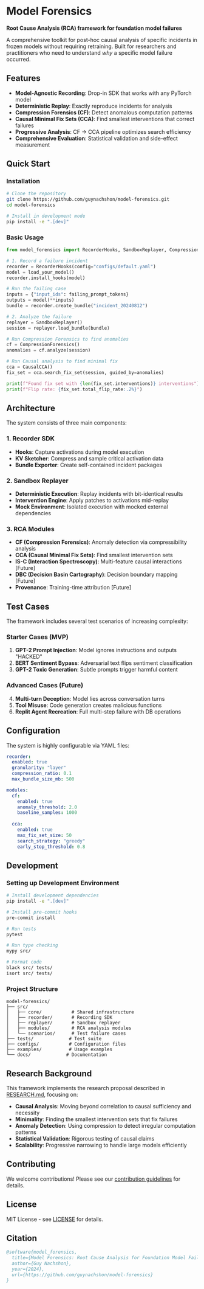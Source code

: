 # Model Forensics

**Root Cause Analysis (RCA) framework for foundation model failures**

A comprehensive toolkit for post-hoc causal analysis of specific incidents in frozen models without requiring retraining. Built for researchers and practitioners who need to understand *why* a specific model failure occurred.

## Features

- **Model-Agnostic Recording**: Drop-in SDK that works with any PyTorch model
- **Deterministic Replay**: Exactly reproduce incidents for analysis
- **Compression Forensics (CF)**: Detect anomalous computation patterns
- **Causal Minimal Fix Sets (CCA)**: Find smallest interventions that correct failures
- **Progressive Analysis**: CF → CCA pipeline optimizes search efficiency
- **Comprehensive Evaluation**: Statistical validation and side-effect measurement

## Quick Start

### Installation

```bash
# Clone the repository
git clone https://github.com/guynachshon/model-forensics.git
cd model-forensics

# Install in development mode
pip install -e ".[dev]"
```

### Basic Usage

```python
from model_forensics import RecorderHooks, SandboxReplayer, CompressionForensics, CausalCCA

# 1. Record a failure incident
recorder = RecorderHooks(config="configs/default.yaml")
model = load_your_model()
recorder.install_hooks(model)

# Run the failing case
inputs = {"input_ids": failing_prompt_tokens}
outputs = model(**inputs)
bundle = recorder.create_bundle("incident_20240812")

# 2. Analyze the failure
replayer = SandboxReplayer()
session = replayer.load_bundle(bundle)

# Run Compression Forensics to find anomalies
cf = CompressionForensics()
anomalies = cf.analyze(session)

# Run Causal analysis to find minimal fix
cca = CausalCCA() 
fix_set = cca.search_fix_set(session, guided_by=anomalies)

print(f"Found fix set with {len(fix_set.interventions)} interventions")
print(f"Flip rate: {fix_set.total_flip_rate:.2%}")
```

## Architecture

The system consists of three main components:

### 1. Recorder SDK
- **Hooks**: Capture activations during model execution
- **KV Sketcher**: Compress and sample critical activation data
- **Bundle Exporter**: Create self-contained incident packages

### 2. Sandbox Replayer  
- **Deterministic Execution**: Replay incidents with bit-identical results
- **Intervention Engine**: Apply patches to activations mid-replay
- **Mock Environment**: Isolated execution with mocked external dependencies

### 3. RCA Modules
- **CF (Compression Forensics)**: Anomaly detection via compressibility analysis
- **CCA (Causal Minimal Fix Sets)**: Find smallest intervention sets
- **IS-C (Interaction Spectroscopy)**: Multi-feature causal interactions [Future]
- **DBC (Decision Basin Cartography)**: Decision boundary mapping [Future]
- **Provenance**: Training-time attribution [Future]

## Test Cases

The framework includes several test scenarios of increasing complexity:

### Starter Cases (MVP)
1. **GPT-2 Prompt Injection**: Model ignores instructions and outputs "HACKED"
2. **BERT Sentiment Bypass**: Adversarial text flips sentiment classification
3. **GPT-2 Toxic Generation**: Subtle prompts trigger harmful content

### Advanced Cases (Future)
4. **Multi-turn Deception**: Model lies across conversation turns
5. **Tool Misuse**: Code generation creates malicious functions
6. **Replit Agent Recreation**: Full multi-step failure with DB operations

## Configuration

The system is highly configurable via YAML files:

```yaml
recorder:
  enabled: true
  granularity: "layer"
  compression_ratio: 0.1
  max_bundle_size_mb: 500

modules:
  cf:
    enabled: true
    anomaly_threshold: 2.0
    baseline_samples: 1000
  
  cca:
    enabled: true
    max_fix_set_size: 50
    search_strategy: "greedy"
    early_stop_threshold: 0.8
```

## Development

### Setting up Development Environment

```bash
# Install development dependencies
pip install -e ".[dev]"

# Install pre-commit hooks
pre-commit install

# Run tests
pytest

# Run type checking
mypy src/

# Format code
black src/ tests/
isort src/ tests/
```

### Project Structure

```
model-forensics/
├── src/
│   ├── core/           # Shared infrastructure
│   ├── recorder/       # Recording SDK
│   ├── replayer/       # Sandbox replayer
│   ├── modules/        # RCA analysis modules
│   └── scenarios/      # Test failure cases
├── tests/             # Test suite
├── configs/           # Configuration files
├── examples/          # Usage examples
└── docs/             # Documentation
```

## Research Background

This framework implements the research proposal described in [RESEARCH.md](RESEARCH.md), focusing on:

- **Causal Analysis**: Moving beyond correlation to causal sufficiency and necessity
- **Minimality**: Finding the smallest intervention sets that fix failures
- **Anomaly Detection**: Using compression to detect irregular computation patterns
- **Statistical Validation**: Rigorous testing of causal claims
- **Scalability**: Progressive narrowing to handle large models efficiently

## Contributing

We welcome contributions! Please see our [contribution guidelines](CONTRIBUTING.md) for details.

## License

MIT License - see [LICENSE](LICENSE) for details.

## Citation

```bibtex
@software{model_forensics,
  title={Model Forensics: Root Cause Analysis for Foundation Model Failures},
  author={Guy Nachshon},
  year={2024},
  url={https://github.com/guynachshon/model-forensics}
}
```